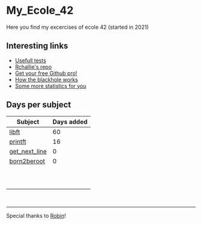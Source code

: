 # My_Ecole_42
Here you find my excercises of ecole 42 (started in 2021)
  

## Interesting links
- [Usefull tests](https://github.com/Tripouille)
- [Rchallie's repo](https://github.com/rchallie/)
- [Get your free Github pro!](https://github-portal.42.fr/)
- [How the blackhole works](https://medium.com/@benjaminmerchin/42-black-hole-deep-dive-cbc4b343c6b2)    
- [Some more statistics for you](https://42evaluators.com/blackhole)    
   

## Days per subject

| Subject     | Days added |
| ----------- | ----------- |
| [libft](https://github.com/Mfficiency/My_Ecole_42/tree/main/0_libft)       | 60       |
| [printft](https://github.com/Mfficiency/My_Ecole_42/tree/main/1.2_printf)   | 16        |
| [get_next_line](https://github.com/Mfficiency/My_Ecole_42/tree/main/1.3_get_next_line)  |   0     |
| [born2beroot](https://github.com/Mfficiency/My_Ecole_42/tree/main/1.1_born2beroot)  |  0      |
|   |        |
|   |        |
|   |        |
|   |        |
|   |        |
|   |        |
|   |        |
|   |        |
|   |        |
|   |        |   
<br>

___

Special thanks to [Robin](https://github.com/RobinBurri?)!